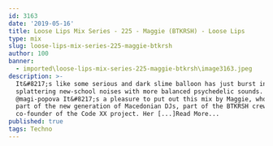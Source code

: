 ```yaml
---
id: 3163
date: '2019-05-16'
title: Loose Lips Mix Series - 225 - Maggie (BTKRSH) - Loose Lips
type: mix
slug: loose-lips-mix-series-225-maggie-btkrsh
author: 100
banner:
  - imported\loose-lips-mix-series-225-maggie-btkrsh\image3163.jpeg
description: >-
  It&#8217;s like some serious and dark slime balloon has just burst in my ears,
  splattering new-school noises with more balanced psychedelic sounds.
  @magi-popova It&#8217;s a pleasure to put out this mix by Maggie, who&#8217;s
  part of the new generation of Macedonian DJs, part of the BTKRSH crew and
  co-founder of the Code XX project. Her [...]Read More...
published: true
tags: Techno
---
```


